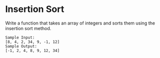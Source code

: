 # Insertion Sort
Write a function that takes an array of integers and sorts them using the insertion sort method.

```
Sample Input:
[8, 4, 2, 34, 9, -1, 12]
Sample Output:
[-1, 2, 4, 8, 9, 12, 34]
```
